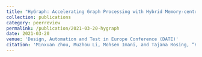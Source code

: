 ```yaml
---
title: "HyGraph: Accelerating Graph Processing with Hybrid Memory-centric Computing"
collection: publications
category: peerreview
permalink: /publication/2021-03-20-hygraph
date: 2021-03-20
venue: 'Design, Automation and Test in Europe Conference (DATE)'
citation: 'Minxuan Zhou, Muzhou Li, Mohsen Imani, and Tajana Rosing, “HyGraph: Accelerating Graph Processing with Hybrid Memory-centric Computing”, Design, Automation and Test in Europe Conference (DATE), 2021'
---
```

